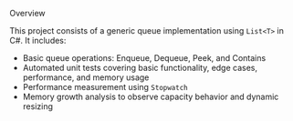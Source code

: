 Overview

This project consists of a generic queue implementation using `List<T>` in C#. It includes:

- Basic queue operations: Enqueue, Dequeue, Peek, and Contains
- Automated unit tests covering basic functionality, edge cases, performance, and memory usage
- Performance measurement using `Stopwatch`
- Memory growth analysis to observe capacity behavior and dynamic resizing
